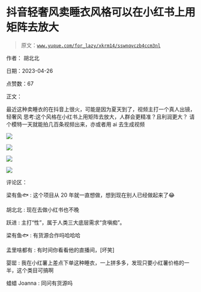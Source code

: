 # 抖音轻奢风卖睡衣风格可以在小红书上用矩阵去放大

> 原文：[`www.yuque.com/for_lazy/xkrm14/sswnqvczb4ccm3nl`](https://www.yuque.com/for_lazy/xkrm14/sswnqvczb4ccm3nl)

作者： 胡北北

日期：2023-04-26

点赞数：67

正文：

最近这种卖睡衣的在抖音上很火，可能是因为夏天到了，视频主打一个真人出镜，轻奢风 思考:这个风格在小红书上用矩阵去放大，人群会更精准？且利润更大？ 请个模特一天就能拍几百条视频出来，亦或者用 ai 去生成视频

![](img/18b5f3a13f8edf1e8b7d05f63c6fae24.png)

![](img/859dffa36f1ecfb61db7421465665f24.png)

![](img/5347df008e7e75f965c56e45ddff0257.png)

![](img/3d20fb0b4f3d67cd898992b32e0b764a.png)

评论区：

梁有鱼🐟 : 这个项目从 20 年就一直想做，想到现在别人已经做起来了😂

胡北北 : 现在去做小红书也不晚

跃进 : 主打“性”，属于人类三大底层需求“贪嗔痴”。

梁有鱼🐟 : 有货源合作吗哈哈哈

孟里啥都有 : 有时间你看看他的直播间，[坏笑]

婴罂 : 我在小红薯上差点下单这种睡衣，一上拼多多，发现只要小红薯价格的一半，这个类目可搞啊

蜡蜡 Joanna : 同问有货源吗

